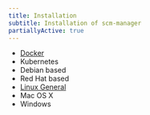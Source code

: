 ```yaml
---
title: Installation
subtitle: Installation of scm-manager
partiallyActive: true
---
```


* [Docker](docker/)
* Kubernetes
* Debian based
* Red Hat based
* [Linux General](linux/)
* Mac OS X
* Windows
